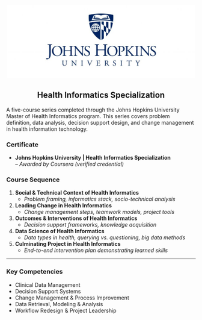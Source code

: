 <p align="center">
  <img 
    src="https://github.com/sobcza11/Health-Informatics-JH/blob/main/_supporting/johns_hops.jpg" 
    alt="Johns Hopkins Logo"
    width="500"
  />
</p>


<h2 align="center">Health Informatics Specialization</h2>

A five-course series completed through the Johns Hopkins University Master of Health Informatics program. This series covers problem definition, data analysis, decision support design, and change management in health information technology.



### Certificate

- **Johns Hopkins University | Health Informatics Specialization**  
  – <i>Awarded by Coursera (verified credential)</i>



### Course Sequence

1. **Social & Technical Context of Health Informatics**  
   - <i>Problem framing, informatics stack, socio-technical analysis</i>  
2. **Leading Change in Health Informatics**  
   - <i>Change management steps, teamwork models, project tools</i> 
3. **Outcomes & Interventions of Health Informatics**  
   - <i>Decision support frameworks, knowledge acquisition</i>
4. **Data Science of Health Informatics**  
   - <i>Data types in health, querying vs. questioning, big data methods</i>
5. **Culminating Project in Health Informatics**  
   - <i>End-to-end intervention plan demonstrating learned skills</i>

---

### Key Competencies

- Clinical Data Management  
- Decision Support Systems  
- Change Management & Process Improvement  
- Data Retrieval, Modeling & Analysis  
- Workflow Redesign & Project Leadership  



